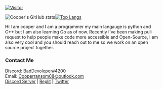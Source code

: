 [![Visitor](https://visitor-badge.glitch.me/badge?page_id=itzCozi.itzCozi)](https://github.com/itzCozi/itzCozi)

![Cooper's GitHub stats](https://github-readme-stats.vercel.app/api?username=itzCozi&show_icons=true&theme=transparent)[![Top Langs](https://github-readme-stats.vercel.app/api/top-langs/?username=itzCozi)](https://github.com/itzCozi/github-readme-stats)

Hi I am cooper and I am a programmer my main langauge is python and C++ but I am also learning Go as of now. 
Recently I've been making pull request to help people make code more accessible and Open-Source, 
I am also very cool and you should reach out to me so we work on an open source project together.

### Contact Me
Discord: BadDevoleper#4200  
Email: Cooperransom08@outlook.com  
[Discord Server](https://discord.gg/xGnQQGxwq2)  |  [Replit](https://replit.com/@cozi08)  |  [Twitter](https://twitter.com/ransom_cooper)
